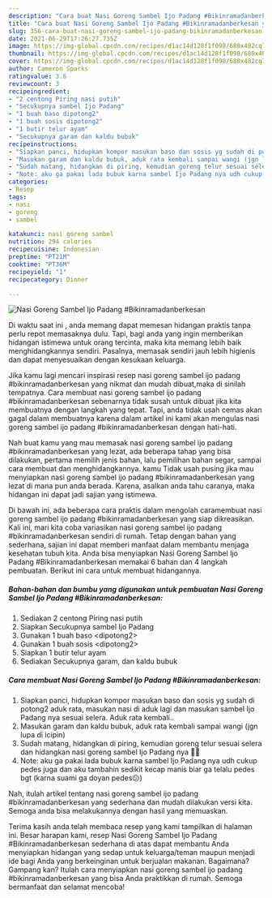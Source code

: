 ```yaml
---
description: "Cara buat Nasi Goreng Sambel Ijo Padang #Bikinramadanberkesan yang lezat Untuk Jualan"
title: "Cara buat Nasi Goreng Sambel Ijo Padang #Bikinramadanberkesan yang lezat Untuk Jualan"
slug: 356-cara-buat-nasi-goreng-sambel-ijo-padang-bikinramadanberkesan-yang-lezat-untuk-jualan
date: 2021-06-29T17:26:27.735Z
image: https://img-global.cpcdn.com/recipes/d1ac14d128f1f098/680x482cq70/nasi-goreng-sambel-ijo-padang-bikinramadanberkesan-foto-resep-utama.jpg
thumbnail: https://img-global.cpcdn.com/recipes/d1ac14d128f1f098/680x482cq70/nasi-goreng-sambel-ijo-padang-bikinramadanberkesan-foto-resep-utama.jpg
cover: https://img-global.cpcdn.com/recipes/d1ac14d128f1f098/680x482cq70/nasi-goreng-sambel-ijo-padang-bikinramadanberkesan-foto-resep-utama.jpg
author: Cameron Sparks
ratingvalue: 3.6
reviewcount: 3
recipeingredient:
- "2 centong Piring nasi putih"
- "Secukupnya sambel Ijo Padang"
- "1 buah baso dipotong2"
- "1 buah sosis dipotong2"
- "1 butir telur ayam"
- "Secukupnya garam dan kaldu bubuk"
recipeinstructions:
- "Siapkan panci, hidupkan kompor masukan baso dan sosis yg sudah di potong2 aduk rata, masukan nasi di aduk lagi dan masukan sambel Ijo Padang nya sesuai selera. Aduk rata kembali.."
- "Masukan garam dan kaldu bubuk, aduk rata kembali sampai wangi (jgn lupa di icipin)"
- "Sudah matang, hidangkan di piring, kemudian goreng telur sesuai selera dan hidangkan nasi goreng sambel Ijo Padang nya 👌🏻"
- "Note: aku ga pakai lada bubuk karna sambel Ijo Padang nya udh cukup pedes juga dan aku tambahin sedikit kecap manis biar ga telalu pedes bgt (karna suami ga doyan pedes😕)"
categories:
- Resep
tags:
- nasi
- goreng
- sambel

katakunci: nasi goreng sambel 
nutrition: 294 calories
recipecuisine: Indonesian
preptime: "PT21M"
cooktime: "PT36M"
recipeyield: "1"
recipecategory: Dinner

---
```



![Nasi Goreng Sambel Ijo Padang #Bikinramadanberkesan](https://img-global.cpcdn.com/recipes/d1ac14d128f1f098/680x482cq70/nasi-goreng-sambel-ijo-padang-bikinramadanberkesan-foto-resep-utama.jpg)

Di waktu  saat ini , anda memang dapat memesan hidangan praktis tanpa perlu repot memasaknya dulu. Tapi, bagi anda yang ingin memberikan hidangan istimewa untuk orang tercinta, maka kita memang lebih baik menghidangkannya sendiri. Pasalnya, memasak sendiri jauh lebih higienis dan dapat menyesuaikan dengan kesukaan keluarga.

Jika kamu lagi mencari inspirasi resep nasi goreng sambel ijo padang #bikinramadanberkesan yang nikmat dan mudah dibuat,maka di sinilah tempatnya. Cara membuat nasi goreng sambel ijo padang #bikinramadanberkesan  sebenarnya tidak susah untuk dibuat jika kita membuatnya dengan langkah yang tepat. Tapi, anda tidak usah cemas akan gagal dalam membuatnya 
karena dalam artikel ini kami akan mengulas nasi goreng sambel ijo padang #bikinramadanberkesan dengan hati-hati.  



Nah buat kamu yang mau memasak nasi goreng sambel ijo padang #bikinramadanberkesan yang lezat, ada beberapa tahap yang bisa dilakukan, pertama memilih jenis bahan, lalu pemilihan bahan segar, sampai cara membuat dan menghidangkannya. kamu Tidak usah pusing jika mau menyiapkan nasi goreng sambel ijo padang #bikinramadanberkesan yang lezat di mana pun anda berada. Karena, asalkan anda  tahu caranya, maka hidangan ini dapat jadi sajian yang istimewa.

Di bawah ini, ada beberapa cara praktis  dalam mengolah caramembuat nasi goreng sambel ijo padang #bikinramadanberkesan yang siap dikreasikan. Kali ini, mari kita coba variasikan nasi goreng sambel ijo padang #bikinramadanberkesan sendiri di rumah. Tetap dengan bahan yang sederhana, sajian ini dapat memberi manfaat dalam membantu menjaga kesehatan tubuh kita. Anda bisa menyiapkan Nasi Goreng Sambel Ijo Padang #Bikinramadanberkesan memakai 6 bahan dan 4 langkah pembuatan. Berikut ini cara untuk membuat hidangannya.

<!--inarticleads1-->

##### Bahan-bahan dan bumbu yang digunakan untuk pembuatan Nasi Goreng Sambel Ijo Padang #Bikinramadanberkesan:

1. Sediakan 2 centong Piring nasi putih
1. Siapkan Secukupnya sambel Ijo Padang
1. Gunakan 1 buah baso &lt;dipotong2&gt;
1. Gunakan 1 buah sosis &lt;dipotong2&gt;
1. Siapkan 1 butir telur ayam
1. Sediakan Secukupnya garam, dan kaldu bubuk




<!--inarticleads2-->

##### Cara membuat Nasi Goreng Sambel Ijo Padang #Bikinramadanberkesan:

1. Siapkan panci, hidupkan kompor masukan baso dan sosis yg sudah di potong2 aduk rata, masukan nasi di aduk lagi dan masukan sambel Ijo Padang nya sesuai selera. Aduk rata kembali..
1. Masukan garam dan kaldu bubuk, aduk rata kembali sampai wangi (jgn lupa di icipin)
1. Sudah matang, hidangkan di piring, kemudian goreng telur sesuai selera dan hidangkan nasi goreng sambel Ijo Padang nya 👌🏻
1. Note: aku ga pakai lada bubuk karna sambel Ijo Padang nya udh cukup pedes juga dan aku tambahin sedikit kecap manis biar ga telalu pedes bgt (karna suami ga doyan pedes😕)




Nah, itulah artikel tentang  nasi goreng sambel ijo padang #bikinramadanberkesan  yang sederhana dan mudah dilakukan versi kita. Semoga anda bisa melakukannya dengan hasil yang memuaskan. 

Terima kasih anda telah membaca resep yang kami tampilkan di halaman ini. Besar harapan kami, resep  Nasi Goreng Sambel Ijo Padang #Bikinramadanberkesan sederhana di atas dapat membantu Anda menyiapkan hidangan yang sedap untuk keluarga/teman maupun menjadi ide bagi Anda yang berkeinginan untuk berjualan makanan. Bagaimana? Gampang kan? Itulah cara menyiapkan nasi goreng sambel ijo padang #bikinramadanberkesan yang bisa Anda praktikkan di rumah. Semoga bermanfaat dan selamat mencoba!

